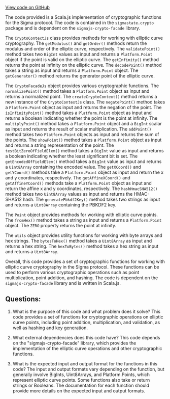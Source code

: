 [View code on GitHub](sigmastate-interpreterhttps://github.com/ScorexFoundation/sigmastate-interpreter/interpreter/js/src/main/scala/sigmastate/crypto/Imported.scala)

The code provided is a Scala.js implementation of cryptographic functions for the Sigma protocol. The code is contained in the `sigmastate.crypto` package and is dependent on the `sigmajs-crypto-facade` library. 

The `CryptoContextJs` class provides methods for working with elliptic curve cryptography. The `getModulus()` and `getOrder()` methods return the modulus and order of the elliptic curve, respectively. The `validatePoint()` method takes two `BigInt` values as input and returns a `Platform.Point` object if the point is valid on the elliptic curve. The `getInfinity()` method returns the point at infinity on the elliptic curve. The `decodePoint()` method takes a string as input and returns a `Platform.Point` object. The `getGenerator()` method returns the generator point of the elliptic curve.

The `CryptoFacadeJs` object provides various cryptographic functions. The `normalizePoint()` method takes a `Platform.Point` object as input and returns a normalized point. The `createCryptoContext()` method returns a new instance of the `CryptoContextJs` class. The `negatePoint()` method takes a `Platform.Point` object as input and returns the negation of the point. The `isInfinityPoint()` method takes a `Platform.Point` object as input and returns a boolean indicating whether the point is the point at infinity. The `multiplyPoint()` method takes a `Platform.Point` object and a `BigInt` scalar as input and returns the result of scalar multiplication. The `addPoint()` method takes two `Platform.Point` objects as input and returns the sum of the points. The `showPoint()` method takes a `Platform.Point` object as input and returns a string representation of the point. The `testBitZeroOfFieldElem()` method takes a `BigInt` value as input and returns a boolean indicating whether the least significant bit is set. The `getEncodedOfFieldElem()` method takes a `BigInt` value as input and returns a `Uint8Array` containing the encoded value. The `getXCoord()` and `getYCoord()` methods take a `Platform.Point` object as input and return the x and y coordinates, respectively. The `getAffineXCoord()` and `getAffineYCoord()` methods take a `Platform.Point` object as input and return the affine x and y coordinates, respectively. The `hashHmacSHA512()` method takes two `Uint8Array` values as input and returns the HMAC-SHA512 hash. The `generatePbkdf2Key()` method takes two strings as input and returns a `Uint8Array` containing the PBKDF2 key.

The `Point` object provides methods for working with elliptic curve points. The `fromHex()` method takes a string as input and returns a `Platform.Point` object. The `ZERO` property returns the point at infinity.

The `utils` object provides utility functions for working with byte arrays and hex strings. The `bytesToHex()` method takes a `Uint8Array` as input and returns a hex string. The `hexToBytes()` method takes a hex string as input and returns a `Uint8Array`.

Overall, this code provides a set of cryptographic functions for working with elliptic curve cryptography in the Sigma protocol. These functions can be used to perform various cryptographic operations such as point multiplication, point addition, and hashing. The code is dependent on the `sigmajs-crypto-facade` library and is written in Scala.js.
## Questions: 
 1. What is the purpose of this code and what problem does it solve?
   This code provides a set of functions for cryptographic operations on elliptic curve points, including point addition, multiplication, and validation, as well as hashing and key generation.

2. What external dependencies does this code have?
   This code depends on the "sigmajs-crypto-facade" library, which provides the implementation of the elliptic curve operations and other cryptographic functions.

3. What is the expected input and output format for the functions in this code?
   The input and output formats vary depending on the function, but generally involve BigInts, Uint8Arrays, and Platform.Points, which represent elliptic curve points. Some functions also take or return strings or Booleans. The documentation for each function should provide more details on the expected input and output formats.